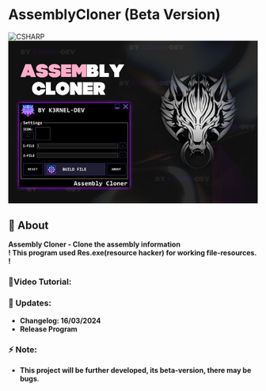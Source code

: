 # AssemblyCloner (Beta Version)
![CSHARP](https://img.shields.io/badge/Language-CSHARP-aqua?style=for-the-badge&logo=CS)
![](banner.png)

## 📑 About
<b>Assembly Cloner - Clone the assembly information
<br>! This program used Res.exe(resource hacker) for working file-resources. !</b>

### 🐊Video Tutorial:

 
### 📗 Updates:
 * <b>Changelog: 16/03/2024
 * Release Program</b>

### ⚡ Note:
 * <b>This project will be further developed, its beta-version, there may be bugs</b>. 
